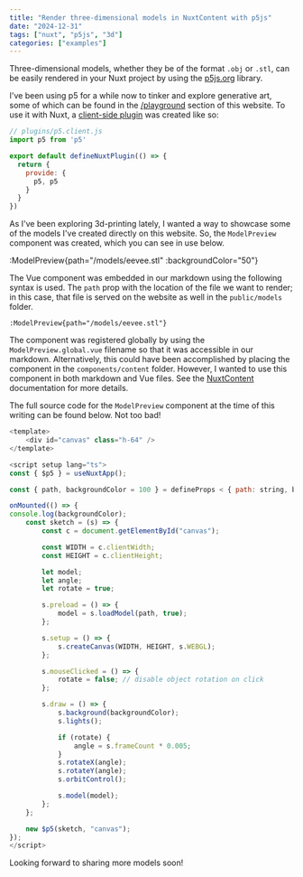 ```yaml
---
title: "Render three-dimensional models in NuxtContent with p5js"
date: "2024-12-31"
tags: ["nuxt", "p5js", "3d"]
categories: ["examples"]
---
```


Three-dimensional models, whether they be of the format `.obj` or `.stl`, can be easily rendered in your Nuxt project by using the [p5js.org](https://p5js.org/) library.

<!--more-->

I've been using p5 for a while now to tinker and explore generative art, some of which can be found in the [/playground](/playground) section of this website. To use it with Nuxt, a [client-side plugin](https://github.com/cmpadden/cmpadden.github.io/blob/70ba674acdbe80c4a41b510a9b54edcddb19f489/plugins/p5.client.js) was created like so:

```js
// plugins/p5.client.js
import p5 from 'p5'

export default defineNuxtPlugin(() => {
  return {
    provide: {
      p5, p5
    }
  }
})
```

As I've been exploring 3d-printing lately, I wanted a way to showcase some of the models I've created directly on this website. So, the `ModelPreview` component was created, which you can see in use below.

<!-- Low poly eevee was used as an example found here: https://www.thingiverse.com/thing:2931434 -->
:ModelPreview{path="/models/eevee.stl" :backgroundColor="50"}

The Vue component was embedded in our markdown using the following syntax is used. The `path` prop with the location of the file we want to render; in this case, that file is served on the website as well in the `public/models` folder.

```
:ModelPreview{path="/models/eevee.stl"}
```

The component was registered globally by using the `ModelPreview.global.vue` filename so that it was accessible in our markdown. Alternatively, this could have been accomplished by placing the component in the `components/content` folder. However, I wanted to use this component in both markdown and Vue files. See the [NuxtContent](https://content.nuxt.com/usage/markdown#vue-components) documentation for more details.

The full source code for the `ModelPreview` component at the time of this writing can be found below. Not too bad!

```js
<template>
    <div id="canvas" class="h-64" />
</template>

<script setup lang="ts">
const { $p5 } = useNuxtApp();

const { path, backgroundColor = 100 } = defineProps < { path: string, backgroundColor?: Number } > ()

onMounted(() => {
console.log(backgroundColor);
    const sketch = (s) => {
        const c = document.getElementById("canvas");

        const WIDTH = c.clientWidth;
        const HEIGHT = c.clientHeight;

        let model;
        let angle;
        let rotate = true;

        s.preload = () => {
            model = s.loadModel(path, true);
        };

        s.setup = () => {
            s.createCanvas(WIDTH, HEIGHT, s.WEBGL);
        };

        s.mouseClicked = () => {
            rotate = false; // disable object rotation on click
        };

        s.draw = () => {
            s.background(backgroundColor);
            s.lights();

            if (rotate) {
                angle = s.frameCount * 0.005;
            }
            s.rotateX(angle);
            s.rotateY(angle);
            s.orbitControl();

            s.model(model);
        };
    };

    new $p5(sketch, "canvas");
});
</script>
```
Looking forward to sharing more models soon!
